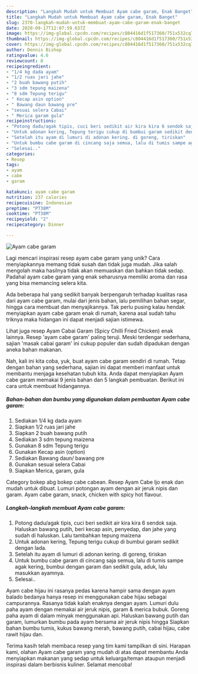 ```yaml
---
description: "Langkah Mudah untuk Membuat Ayam cabe garam, Enak Banget"
title: "Langkah Mudah untuk Membuat Ayam cabe garam, Enak Banget"
slug: 2370-langkah-mudah-untuk-membuat-ayam-cabe-garam-enak-banget
date: 2020-09-17T12:07:59.637Z
image: https://img-global.cpcdn.com/recipes/c804416d1f517360/751x532cq70/ayam-cabe-garam-foto-resep-utama.jpg
thumbnail: https://img-global.cpcdn.com/recipes/c804416d1f517360/751x532cq70/ayam-cabe-garam-foto-resep-utama.jpg
cover: https://img-global.cpcdn.com/recipes/c804416d1f517360/751x532cq70/ayam-cabe-garam-foto-resep-utama.jpg
author: Dennis Bishop
ratingvalue: 4.6
reviewcount: 8
recipeingredient:
- "1/4 kg dada ayam"
- "1/2 ruas jari jahe"
- "2 buah bawang putih"
- "3 sdm tepung maizena"
- "8 sdm Tepung terigu"
- " Kecap asin option"
- " Bawang daun bawang pre"
- "sesuai selera Cabai"
- " Merica garam gula"
recipeinstructions:
- "Potong dadu/agak tipis, cuci beri sedikit air kira kira 6 sendok saja. Haluskan bawang putih, beri kecap asin, penyedap, dan jahe yang sudah di haluskan. Lalu tambahkan tepung maizena"
- "Untuk adonan kering, Tepung terigu cukup di bumbui garam sedikit dengan lada."
- "Setelah itu ayam di lumuri di adonan kering. di goreng, tiriskan"
- "Untuk bumbu cabe garam di cincang saja semua, lalu di tumis sampe agak kering, bumbui dengan garam dan sedikit gula, aduk, lalu masukkan ayamnya."
- "Selesai.."
categories:
- Resep
tags:
- ayam
- cabe
- garam

katakunci: ayam cabe garam 
nutrition: 237 calories
recipecuisine: Indonesian
preptime: "PT38M"
cooktime: "PT38M"
recipeyield: "2"
recipecategory: Dinner

---
```



![Ayam cabe garam](https://img-global.cpcdn.com/recipes/c804416d1f517360/751x532cq70/ayam-cabe-garam-foto-resep-utama.jpg)

Lagi mencari inspirasi resep ayam cabe garam yang unik? Cara menyiapkannya memang tidak susah dan tidak juga mudah. Jika salah mengolah maka hasilnya tidak akan memuaskan dan bahkan tidak sedap. Padahal ayam cabe garam yang enak seharusnya memiliki aroma dan rasa yang bisa memancing selera kita.

Ada beberapa hal yang sedikit banyak berpengaruh terhadap kualitas rasa dari ayam cabe garam, mulai dari jenis bahan, lalu pemilihan bahan segar, hingga cara membuat dan menyajikannya. Tak perlu pusing kalau hendak menyiapkan ayam cabe garam enak di rumah, karena asal sudah tahu triknya maka hidangan ini dapat menjadi sajian istimewa.

Lihat juga resep Ayam Cabai Garam (Spicy Chilli Fried Chicken) enak lainnya. Resep &#39;ayam cabe garam&#39; paling teruji. Meski terdengar sederhana, sajian &#39;masak cabai garam&#39; ini cukup populer dan sudah dipadukan dengan aneka bahan makanan.


Nah, kali ini kita coba, yuk, buat ayam cabe garam sendiri di rumah. Tetap dengan bahan yang sederhana, sajian ini dapat memberi manfaat untuk membantu menjaga kesehatan tubuh kita. Anda dapat menyiapkan Ayam cabe garam memakai 9 jenis bahan dan 5 langkah pembuatan. Berikut ini cara untuk membuat hidangannya.

<!--inarticleads1-->

##### Bahan-bahan dan bumbu yang digunakan dalam pembuatan Ayam cabe garam:

1. Sediakan 1/4 kg dada ayam
1. Siapkan 1/2 ruas jari jahe
1. Siapkan 2 buah bawang putih
1. Sediakan 3 sdm tepung maizena
1. Gunakan 8 sdm Tepung terigu
1. Gunakan  Kecap asin (option)
1. Sediakan  Bawang daun/ bawang pre
1. Gunakan sesuai selera Cabai
1. Siapkan  Merica, garam, gula


Category bokep abg bokep cabe cabean. Resep Ayam Cabe Ijo enak dan mudah untuk dibuat. Lumuri potongan ayam dengan air jeruk nipis dan garam. Ayam cabe garam, snack, chicken with spicy hot flavour. 

<!--inarticleads2-->

##### Langkah-langkah membuat Ayam cabe garam:

1. Potong dadu/agak tipis, cuci beri sedikit air kira kira 6 sendok saja. Haluskan bawang putih, beri kecap asin, penyedap, dan jahe yang sudah di haluskan. Lalu tambahkan tepung maizena
1. Untuk adonan kering, Tepung terigu cukup di bumbui garam sedikit dengan lada.
1. Setelah itu ayam di lumuri di adonan kering. di goreng, tiriskan
1. Untuk bumbu cabe garam di cincang saja semua, lalu di tumis sampe agak kering, bumbui dengan garam dan sedikit gula, aduk, lalu masukkan ayamnya.
1. Selesai..


Ayam cabe hijau ini rasanya pedas karena hampir sama dengan ayam balado bedanya hanya resep ini menggunakan cabe hijau sebagai campurannya. Rasanya tidak kalah enaknya dengan ayam. Lumuri dulu paha ayam dengan memakai air jeruk nipis, garam &amp; merica bubuk. Goreng paha ayam di dalam minyak menggunakan api. Haluskan bawang putih dan garam, lumurkan bumbu pada ayam bersama air jeruk nipis hingga Siapkan bahan bumbu tumis, kukus bawang merah, bawang putih, cabai hijau, cabe rawit hijau dan. 

Terima kasih telah membaca resep yang tim kami tampilkan di sini. Harapan kami, olahan Ayam cabe garam yang mudah di atas dapat membantu Anda menyiapkan makanan yang sedap untuk keluarga/teman ataupun menjadi inspirasi dalam berbisnis kuliner. Selamat mencoba!
